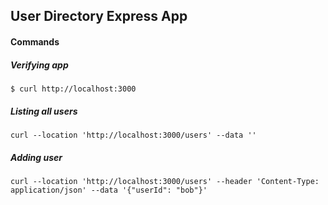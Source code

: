 ## User Directory Express App

#### Commands

##### Verifying app

`$ curl http://localhost:3000`

##### Listing all users

`curl --location 'http://localhost:3000/users' --data ''`

##### Adding user

`curl --location 'http://localhost:3000/users' --header 'Content-Type: application/json' --data '{"userId": "bob"}'`
